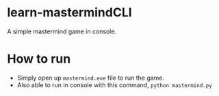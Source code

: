 # learn-mastermindCLI
A simple mastermind game in console.

# How to run
- Simply open up `mastermind.exe` file to run the game.
- Also able to run in console with this command,
        `python mastermind.py`
